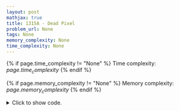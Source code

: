 ```yaml
---
layout: post
mathjax: true
title: 1315A - Dead Pixel
problem_url: None
tags: None
memory_complexity: None
time_complexity: None
---
```




{% if page.time_complexity != "None" %}
Time complexity: ${{ page.time_complexity }}$
{% endif %}

{% if page.memory_complexity != "None" %}
Memory complexity: ${{ page.memory_complexity }}$
{% endif %}

<details>
<summary>
<p style="display:inline">Click to show code.</p>
</summary>
```cpp
{% raw %}
using namespace std;
int main(void)
{
    int t;
    cin >> t;
    while (t--)
    {
        int a, b, x, y;
        cin >> a >> b >> x >> y;
        int ans = max({x * b, a * y, (a - x - 1) * b, a * (b - y - 1)});
        cout << ans << endl;
    }
    return 0;
}

{% endraw %}
```
</details>

